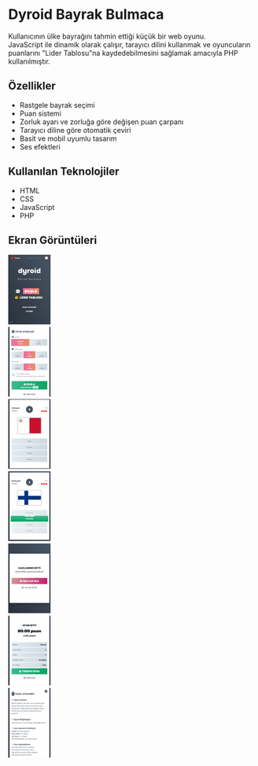 # Dyroid Bayrak Bulmaca

Kullanıcının ülke bayrağını tahmin ettiği küçük bir web oyunu.  
JavaScript ile dinamik olarak çalışır, tarayıcı dilini kullanmak ve oyuncuların puanlarını "Lider Tablosu"na kaydedebilmesini sağlamak amacıyla PHP kullanılmıştır.

## Özellikler
- Rastgele bayrak seçimi
- Puan sistemi
- Zorluk ayarı ve zorluğa göre değişen puan çarpanı
- Tarayıcı diline göre otomatik çeviri
- Basit ve mobil uyumlu tasarım
- Ses efektleri

## Kullanılan Teknolojiler
- HTML  
- CSS  
- JavaScript  
- PHP

## Ekran Görüntüleri
![Ekran Görüntüsü](./screenshots.png)
